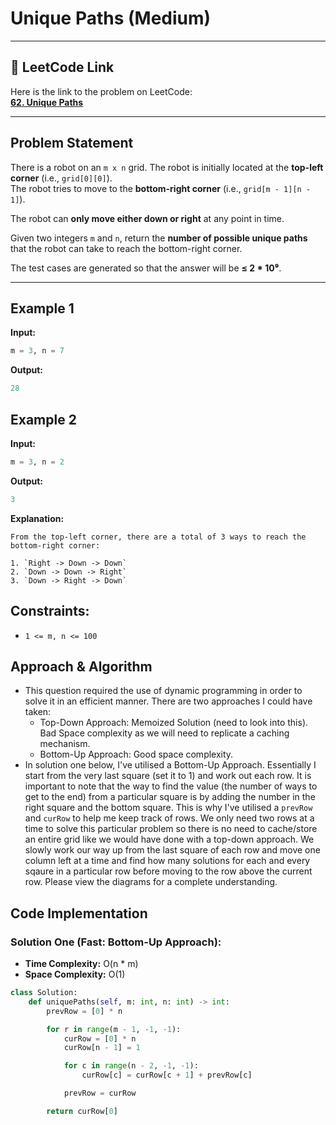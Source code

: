 # Unique Paths (Medium)

---

## 🔗 LeetCode Link

Here is the link to the problem on LeetCode:  
[**62. Unique Paths**](https://leetcode.com/problems/unique-paths/)

---

## **Problem Statement**

There is a robot on an `m x n` grid. The robot is initially located at the **top-left corner** (i.e., `grid[0][0]`).  
The robot tries to move to the **bottom-right corner** (i.e., `grid[m - 1][n - 1]`).

The robot can **only move either down or right** at any point in time.

Given two integers `m` and `n`, return the **number of possible unique paths** that the robot can take to reach the bottom-right corner.

The test cases are generated so that the answer will be **≤ 2 \* 10⁹**.

---

## **Example 1**

**Input:**

```python
m = 3, n = 7
```

**Output:**

```python
28
```

## **Example 2**

**Input:**

```python
m = 3, n = 2
```

**Output:**

```python
3
```

**Explanation:**

```plaintext
From the top-left corner, there are a total of 3 ways to reach the bottom-right corner:

1. `Right -> Down -> Down`
2. `Down -> Down -> Right`
3. `Down -> Right -> Down`
```

## Constraints:

- `1 <= m, n <= 100`

## Approach & Algorithm

- This question required the use of dynamic programming in order to solve it in an efficient manner. There are two approaches I could have taken:
  - Top-Down Approach: Memoized Solution (need to look into this). Bad Space complexity as we will need to replicate a caching mechanism.
  - Bottom-Up Approach: Good space complexity.
- In solution one below, I've utilised a Bottom-Up Approach. Essentially I start from the very last square (set it to 1) and work out each row. It is important to note that the way to find the value (the number of ways to get to the end) from a particular square is by adding the number in the right square and the bottom square. This is why I've utilised a `prevRow` and `curRow` to help me keep track of rows. We only need two rows at a time to solve this particular problem so there is no need to cache/store an entire grid like we would have done with a top-down approach. We slowly work our way up from the last square of each row and move one column left at a time and find how many solutions for each and every sqaure in a particular row before moving to the row above the current row. Please view the diagrams for a complete understanding.

## Code Implementation

### Solution One (Fast: Bottom-Up Approach):

- **Time Complexity:** O(n \* m)
- **Space Complexity:** O(1)

```python
class Solution:
    def uniquePaths(self, m: int, n: int) -> int:
        prevRow = [0] * n

        for r in range(m - 1, -1, -1):
            curRow = [0] * n
            curRow[n - 1] = 1

            for c in range(n - 2, -1, -1):
                curRow[c] = curRow[c + 1] + prevRow[c]

            prevRow = curRow

        return curRow[0]
```
